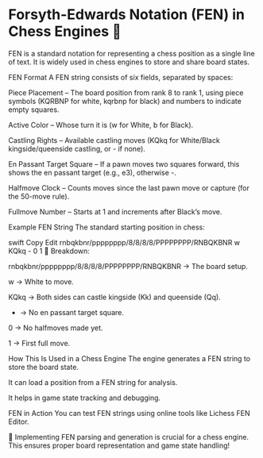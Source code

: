 # Forsyth-Edwards Notation (FEN) in Chess Engines 🏁

FEN is a standard notation for representing a chess position as a single line of text. It is widely used in chess engines to store and share board states.

FEN Format
A FEN string consists of six fields, separated by spaces:

Piece Placement – The board position from rank 8 to rank 1, using piece symbols (KQRBNP for white, kqrbnp for black) and numbers to indicate empty squares.

Active Color – Whose turn it is (w for White, b for Black).

Castling Rights – Available castling moves (KQkq for White/Black kingside/queenside castling, or - if none).

En Passant Target Square – If a pawn moves two squares forward, this shows the en passant target (e.g., e3), otherwise -.

Halfmove Clock – Counts moves since the last pawn move or capture (for the 50-move rule).

Fullmove Number – Starts at 1 and increments after Black’s move.

Example FEN String
The standard starting position in chess:

swift
Copy
Edit
rnbqkbnr/pppppppp/8/8/8/8/PPPPPPPP/RNBQKBNR w KQkq - 0 1
🔹 Breakdown:

rnbqkbnr/pppppppp/8/8/8/8/PPPPPPPP/RNBQKBNR → The board setup.

w → White to move.

KQkq → Both sides can castle kingside (Kk) and queenside (Qq).

- → No en passant target square.

0 → No halfmoves made yet.

1 → First full move.

How This Is Used in a Chess Engine
The engine generates a FEN string to store the board state.

It can load a position from a FEN string for analysis.

It helps in game state tracking and debugging.

FEN in Action
You can test FEN strings using online tools like Lichess FEN Editor.

📌 Implementing FEN parsing and generation is crucial for a chess engine. This ensures proper board representation and game state handling!

